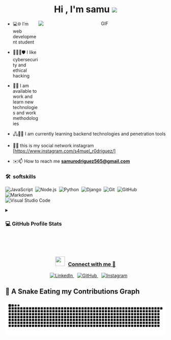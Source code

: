 <h1 align="center">Hi , I'm samu <img src="https://media.giphy.com/media/hvRJCLFzcasrR4ia7z/giphy.gif" width="35"></h1>
<a target="_blank" align="center">
  <img align="right" top="500" height="300" width="400" alt="GIF" src="https://media.giphy.com/media/SWoSkN6DxTszqIKEqv/giphy.gif">
</a>

- 💻🌐 I’m web development student 

- 👨🏻‍💻🛡️ I like cybersecurity and ethical hacking

- 💼🤝 I am available to work and learn new technologies and work methodologies

- 🖧🕵️‍♂️ I am currently learning backend technologies and penetration tools

- 💬📲 this is my social network instagram [https://www.instagram.com/s4muel_r0driguez/]

- ✉️📫 How to reach me **samurodriguez565@gmail.com**



### 🛠 &nbsp;softskills
![JavaScript](https://img.shields.io/badge/-JavaScript-05122A?style=flat&logo=javascript)&nbsp;
![Node.js](https://img.shields.io/badge/-Node.js-05122A?style=flat&logo=node.js)&nbsp;
![Python](https://img.shields.io/badge/-Python-05122A?style=flat&logo=python)&nbsp;
![Django](https://img.shields.io/badge/-Django-05122A?style=flat&logo=django&logoColor=092E20)&nbsp;
![Git](https://img.shields.io/badge/-Git-05122A?style=flat&logo=git)&nbsp;
![GitHub](https://img.shields.io/badge/-GitHub-05122A?style=flat&logo=github)&nbsp;
![Markdown](https://img.shields.io/badge/-Markdown-05122A?style=flat&logo=markdown)\
![Visual Studio Code](https://img.shields.io/badge/-Visual%20Studio%20Code-05122A?style=flat&logo=visual-studio-code&logoColor=007ACC)&nbsp;






<details><summary><h3>💻 GitHub Profile Stats</h3></summary>

<h3>My GitHub Stats</h3>
<img align="right" alt="Coding" width="300" src="https://cdn.dribbble.com/users/1277312/screenshots/14733298/media/39b1045e593737587dd60e42c8422d1f.gif">
<br>

<p><img align="left" src="https://github-readme-stats.vercel.app/api/top-langs?username=S4muel-Rodriguez&show_icons=true&theme=dark&locale=en&layout=compact" alt="S4muel-Rodriguez" /></p>

<br><br><br><br><br><br><br>
<p>&nbsp;<img align="left" src="https://github-readme-stats.vercel.app/api?username=S4muel-Rodriguez&show_icons=true&theme=dark&locale=en" alt="S4muel-Rodriguez" /></p>
<br><br><br><br><br><br><br><br><br><br>

<h4>Technologies I Work With or Want to Learn</h4>
<div align="center" class="icons-social" style="margin-left: 10px;">
  <a style="margin-left: 10px;" target="_blank" href="https://developer.mozilla.org/en-US/docs/Web/JavaScript">
    <img src="https://img.icons8.com/color/48/000000/javascript--v1.png" alt="JavaScript">
  </a>
  <a style="margin-left: 10px;" target="_blank" href="https://nodejs.org/">
    <img src="https://img.icons8.com/color/48/000000/nodejs.png" alt="Node.js">
  </a>
  <a style="margin-left: 10px;" target="_blank" href="https://www.python.org/">
    <img src="https://img.icons8.com/color/48/000000/python--v1.png" alt="Python">
  </a>
  <a style="margin-left: 10px;" target="_blank" href="https://www.djangoproject.com/">
    <img src="https://img.icons8.com/color/48/000000/django.png" alt="Django">
  </a>
  <a style="margin-left: 10px;" target="_blank" href="https://git-scm.com/">
    <img src="https://img.icons8.com/color/48/000000/git.png" alt="Git">
  </a>
  <a style="margin-left: 10px;" target="_blank" href="https://github.com/">
    <img src="https://img.icons8.com/material-outlined/48/000000/github.png" alt="GitHub">
  </a>
  <a style="margin-left: 10px;" target="_blank" href="https://code.visualstudio.com/">
    <img src="https://img.icons8.com/color/48/000000/visual-studio-code-2019.png" alt="VS Code">
  </a>
  <a style="margin-left: 10px;" target="_blank" href="https://www.microsoft.com/en-us/windows">
    <img src="https://img.icons8.com/color/48/000000/windows-10.png" alt="Windows">
  </a>
  <a style="margin-left: 10px;" target="_blank" href="https://www.linux.org/">
    <img src="https://img.icons8.com/color/48/000000/linux.png" alt="Linux">
  </a>
  <a style="margin-left: 10px;" target="_blank" href="https://www.postman.com/">
    <img src="https://img.icons8.com/external-tal-revivo-color-tal-revivo/48/000000/external-postman-is-the-only-complete-api-development-environment-logo-color-tal-revivo.png" alt="Postman">
  </a>
  <a style="margin-left: 10px;" target="_blank" href="https://www.docker.com/">
    <img src="https://img.icons8.com/color/48/000000/docker.png" alt="Docker">
  </a>
</div>

<h4>Pentesting Tools I Use or Want to Learn</h4>
<div align="center" class="icons-social" style="margin-left: 10px;">
  <a style="margin-left: 10px;" target="_blank" href="https://www.metasploit.com/">
    <img src="https://img.icons8.com/color/48/000000/metasploit.png" alt="Metasploit">
  </a>
  <a style="margin-left: 10px;" target="_blank" href="https://nmap.org/">
    <img src="https://img.icons8.com/color/48/000000/nmap.png" alt="Nmap">
  </a>
  <a style="margin-left: 10px;" target="_blank" href="https://portswigger.net/burp">
    <img src="https://img.icons8.com/color/48/000000/burp-suite.png" alt="Burp Suite">
  </a>
  <a style="margin-left: 10px;" target="_blank" href="https://www.wireshark.org/">
    <img src="https://img.icons8.com/color/48/000000/wireshark.png" alt="Wireshark">
  </a>
  <a style="margin-left: 10px;" target="_blank" href="https://www.maltego.com/">
    <img src="https://img.icons8.com/color/48/000000/maltego.png" alt="Maltego">
  </a>
  <a style="margin-left: 10px;" target="_blank" href="https://github.com/derv82/wifite2">
    <img src="https://img.icons8.com/color/48/000000/wifi.png" alt="Wifite">
  </a>
  <a style="margin-left: 10px;" target="_blank" href="https://tools.kali.org/social-engineering/set">
    <img src="https://img.icons8.com/color/48/000000/setoolkit.png" alt="SET Toolkit">
  </a>
  <a style="margin-left: 10px;" target="_blank" href="https://github.com/beefproject/beef">
    <img src="https://img.icons8.com/color/48/000000/beef.png" alt="BeEF">
  </a>
</div>




----

	
<div>
  <p align="center">
	<a href="https://github.com/S4muel-Rodriguez">
      		<img src="https://github.com/S4muel-Rodriguez" alt="GitHub Stats" />
  </p>
</div>
</details>

</br></br>



<h3 align="center" > <img src="https://media.giphy.com/media/iY8CRBdQXODJSCERIr/giphy.gif" width="30" height="30" style="margin-right: 10px;">Connect with me 🤝 </h3>

<p align="center">
  <div align="center" class="icons-social" style="margin-left: 10px;">
    <a style="margin-left: 10px;" target="_blank" href="https://www.linkedin.com/in/samu-rodr%C3%ADguez-77b24325a/">
      <img src="https://img.icons8.com/doodle/40/000000/linkedin--v2.png" alt="LinkedIn">
    </a>
    <a style="margin-left: 10px;" target="_blank" href="https://github.com/S4muel-Rodriguez">
      <img src="https://img.icons8.com/doodle/40/000000/github--v1.png" alt="GitHub">
    </a>
    <a style="margin-left: 10px;" target="_blank" href="https://www.instagram.com/s4muel_r0driguez/">
      <img src="https://img.icons8.com/doodle/40/000000/instagram-new--v2.png" alt="Instagram">
    </a>
  </div>
</p>


 
## 🐍 A Snake Eating my Contributions Graph
	
<p align = "center">
	<img src = "https://github.com/7oSkaaa/7oSkaaa/blob/output/github-contribution-grid-snake.svg?" alt = "Snake Game"/>
</p>
